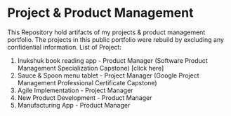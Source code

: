 # Project & Product Management
This Repository hold artifacts of my projects & product management portfolio. The projects in this public portfolio were rebuild by excluding any confidential information.
List of Project:
1. Inukshuk book reading app - Product Manager (Software Product Management Specialization Capstone) [click here]
2. Sauce & Spoon menu tablet - Project Manager (Google Project Management Professional Certificate Capstone)
3. Agile Implementation - Project Manager
4. New Product Development - Product Manager
5. Manufacturing App - Product Manager
